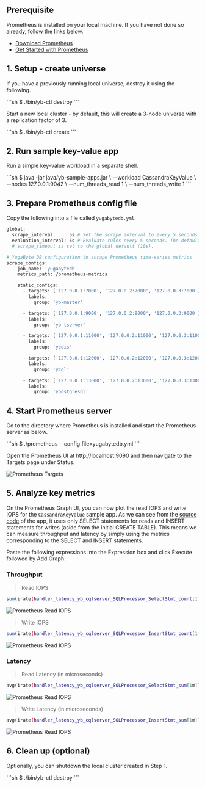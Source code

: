 ## Prerequisite

Prometheus is installed on your local machine. If you have not done so already, follow the links below.

- [Download Prometheus](https://prometheus.io/download/)
- [Get Started with Prometheus](https://prometheus.io/docs/prometheus/latest/getting_started/)

## 1. Setup - create universe

If you have a previously running local universe, destroy it using the following.
<div class='copy separator-dollar'>
```sh
$ ./bin/yb-ctl destroy
```
</div>

Start a new local cluster - by default, this will create a 3-node universe with a replication factor of 3. 
<div class='copy separator-dollar'>
```sh
$ ./bin/yb-ctl create
```
</div>

## 2. Run sample key-value app

Run a simple key-value workload in a separate shell.
<div class='copy separator-dollar'>
```sh
$ java -jar java/yb-sample-apps.jar \
    --workload CassandraKeyValue \
    --nodes 127.0.0.1:9042 \
    --num_threads_read 1 \
    --num_threads_write 1
```
</div>


## 3. Prepare Prometheus config file

Copy the following into a file called `yugabytedb.yml`.

```{.sh .copy}
global:
  scrape_interval:     5s # Set the scrape interval to every 5 seconds. Default is every 1 minute.
  evaluation_interval: 5s # Evaluate rules every 5 seconds. The default is every 1 minute.
  # scrape_timeout is set to the global default (10s).

# YugaByte DB configuration to scrape Prometheus time-series metrics 
scrape_configs:
  - job_name: 'yugabytedb'
    metrics_path: /prometheus-metrics

    static_configs:
      - targets: ['127.0.0.1:7000', '127.0.0.2:7000', '127.0.0.3:7000']
        labels:
          group: 'yb-master'

      - targets: ['127.0.0.1:9000', '127.0.0.2:9000', '127.0.0.3:9000']
        labels:
          group: 'yb-tserver'

      - targets: ['127.0.0.1:11000', '127.0.0.2:11000', '127.0.0.3:11000']
        labels:
          group: 'yedis'

      - targets: ['127.0.0.1:12000', '127.0.0.2:12000', '127.0.0.3:12000']
        labels:
          group: 'ycql'

      - targets: ['127.0.0.1:13000', '127.0.0.2:13000', '127.0.0.3:13000']
        labels:
          group: 'ypostgresql'
```

## 4. Start Prometheus server

Go to the directory where Prometheus is installed and start the Prometheus server as below.
<div class='copy separator-dollar'>
```sh
$ ./prometheus --config.file=yugabytedb.yml
```
</div>

Open the Prometheus UI at http://localhost:9090 and then navigate to the Targets page under Status.

![Prometheus Targets](/images/ce/prom-targets.png)

## 5. Analyze key metrics

On the Prometheus Graph UI, you can now plot the read IOPS and write IOPS for the `CassandraKeyValue` sample app. As we can see from the [source code](https://github.com/YugaByte/yugabyte-db/blob/master/java/yb-loadtester/src/main/java/com/yugabyte/sample/apps/CassandraKeyValue.java) of the app, it uses only SELECT statements for reads and INSERT statements for writes (aside from the initial CREATE TABLE). This means we can measure throughput and latency by simply using the metrics corresponding to the SELECT and INSERT statements.


Paste the following expressions into the Expression box and click Execute followed by Add Graph.

### Throughput


> Read IOPS

```{.sh .copy}
sum(irate(handler_latency_yb_cqlserver_SQLProcessor_SelectStmt_count[1m]))
```
![Prometheus Read IOPS](/images/ce/prom-read-iops.png)

>  Write IOPS

```{.sh .copy}
sum(irate(handler_latency_yb_cqlserver_SQLProcessor_InsertStmt_count[1m]))
```
![Prometheus Read IOPS](/images/ce/prom-write-iops.png)

### Latency


>  Read Latency (in microseconds)

```{.sh .copy}
avg(irate(handler_latency_yb_cqlserver_SQLProcessor_SelectStmt_sum[1m])) / avg(irate(handler_latency_yb_cqlserver_SQLProcessor_SelectStmt_count[1m]))
```
![Prometheus Read IOPS](/images/ce/prom-read-latency.png)


> Write Latency (in microseconds)

```{.sh .copy}
avg(irate(handler_latency_yb_cqlserver_SQLProcessor_InsertStmt_sum[1m])) / avg(irate(handler_latency_yb_cqlserver_SQLProcessor_InsertStmt_count[1m]))
```
![Prometheus Read IOPS](/images/ce/prom-write-latency.png)

## 6. Clean up (optional)

Optionally, you can shutdown the local cluster created in Step 1.
<div class='copy separator-dollar'>
```sh
$ ./bin/yb-ctl destroy
```
</div>
